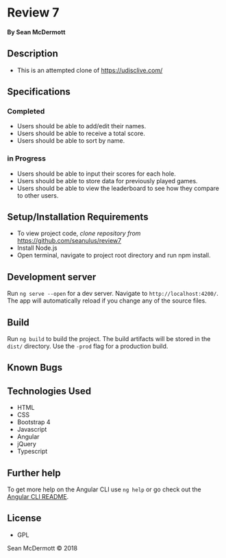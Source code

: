 # **Review 7**

#### By Sean McDermott

## Description
* This is an attempted clone of https://udisclive.com/


## Specifications

### Completed
* Users should be able to add/edit their names.
* Users should be able to receive a total score.
* Users should be able to sort by name.


### in Progress
* Users should be able to input their scores for each hole.
* Users should be able to store data for previously played games.
* Users should be able to view the leaderboard to see how they compare to other users.


## Setup/Installation Requirements

* To view project code, _clone repository from_ https://github.com/seanulus/review7
* Install Node.js
* Open terminal, navigate to project root directory and run npm install.


## Development server

Run `ng serve --open` for a dev server. Navigate to `http://localhost:4200/`. The app will automatically reload if you change any of the source files.

## Build

Run `ng build` to build the project. The build artifacts will be stored in the `dist/` directory. Use the `-prod` flag for a production build.

## Known Bugs

## Technologies Used

* HTML
* CSS
* Bootstrap 4
* Javascript
* Angular
* jQuery
* Typescript

## Further help

To get more help on the Angular CLI use `ng help` or go check out the [Angular CLI README](https://github.com/angular/angular-cli/blob/master/README.md).

## License

* GPL

Sean McDermott © 2018
